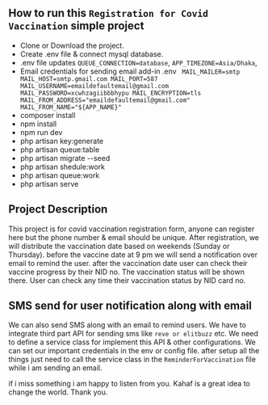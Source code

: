 ## How to run this `Registration for Covid Vaccination` simple project
* Clone or Download the project.
* Create .env file & connect mysql database.
* .env file updates `QUEUE_CONNECTION=database`, `APP_TIMEZONE=Asia/Dhaka`,
* Email credentials for sending email add-in .env
  ` MAIL_MAILER=smtp
    MAIL_HOST=smtp.gmail.com
    MAIL_PORT=587
    MAIL_USERNAME=emaildefaultemail@gmail.com
    MAIL_PASSWORD=xcwhzagiibbbhypu
    MAIL_ENCRYPTION=tls
    MAIL_FROM_ADDRESS="emaildefaultemail@gmail.com"
    MAIL_FROM_NAME="${APP_NAME}"`
* composer install
* npm install
* npm run dev
* php artisan key:generate
* php artisan queue:table 
* php artisan migrate --seed
* php artisan shedule:work
* php artisan queue:work
* php artisan serve

## Project Description 
This project is for covid vaccination registration form, anyone can register here but the phone number & email should be unique. After registration, we will distribute the vaccination date based on weekends (Sunday or Thursday). before the vaccine date at 9 pm we will send a notification over email to remind the user. after the vaccination date user can check their vaccine progress by their NID no. The vaccination status will be shown there. User can check any time their vaccination status by NID card no.

## SMS send for user notification along with email
We can also send SMS along with an email to remind users. We have to integrate third part API for sending sms like `reve or elitbuzz` etc. We need to define a service class for implement this API & other configurations. We can set our important credentials in the env or config file. after setup all the things just need to call the service class in the `ReminderForVaccination` file while i am sending an email.

if i miss something i am happy to listen from you. Kahaf is a great idea to change the world.
Thank you.


